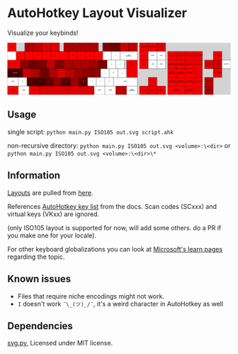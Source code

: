 # AutoHotkey Layout Visualizer

Visualize your keybinds!

![example](assets/example.png)

## Usage

single script: `python main.py ISO105 out.svg script.ahk`

non-recursive directory: `python main.py ISO105 out.svg <volume>:\<dir>` or `python main.py ISO105 out.svg <volume>:\<dir>\*`

## Information

[Layouts](/layouts/) are pulled from [here](https://raw.githubusercontent.com/ijprest/keyboard-layout-editor/refs/heads/master/layouts.json).

References [AutoHotkey key list](https://www.autohotkey.com/docs/v1/KeyList.htm) from the docs. Scan codes (SCxxx) and virtual keys (VKxx) are ignored.

(only ISO105 layout is supported for now, will add some others. do a PR if you make one for your locale).

For other keyboard globalizations you can look at [Microsoft's learn pages](https://learn.microsoft.com/en-us/globalization/windows-keyboard-layouts) regarding the topic.

## Known issues

- Files that require niche encodings might not work.
- `I` doesn't work `¯\_(ツ)_/¯`, it's a weird character in AutoHotkey as well

## Dependencies

[svg.py](https://github.com/orsinium-labs/svg.py), Licensed under MIT license.
